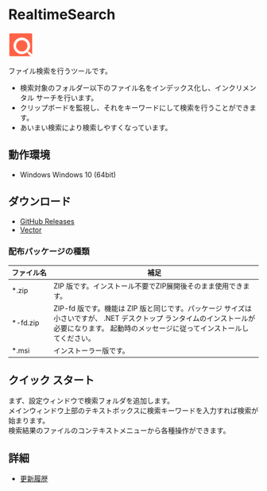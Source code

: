 # RealtimeSearch

![App Icon](MakePackage/Appx/Resources/Assets/StoreLogo.scale-100.png)

ファイル検索を行うツールです。

  * 検索対象のフォルダー以下のファイル名をインデックス化し、インクリメンタル サーチを行います。
  * クリップボードを監視し、それをキーワードにして検索を行うことができます。
  * あいまい検索により検索しやすくなっています。

## 動作環境

  * Windows Windows 10 (64bit)

## ダウンロード

- [GitHub Releases](https://github.com/neelabo/RealtimeSearch/releases)
- [Vector](https://www.vector.co.jp/soft/winnt/util/se511864.html)
<!--
- [Microsoft Store](https://www.microsoft.com/store/apps/9NVP5Q4XM0X7)
-->

### 配布パッケージの種類

|<nobr>ファイル名</nobr> | 補足|
|--|--|
|*.zip | ZIP 版です。インストール不要でZIP展開後そのまま使用できます。|
|*-fd.zip | ZIP-fd 版です。機能は ZIP 版と同じです。パッケージ サイズは小さいですが、 .NET デスクトップ ランタイムのインストールが必要になります。 起動時のメッセージに従ってインストールしてください。|
|*.msi | インストーラー版です。|

## クイック スタート

まず、設定ウィンドウで検索フォルダを追加します。  
メインウィンドウ上部のテキストボックスに検索キーワードを入力すれば検索が始まります。  
検索結果のファイルのコンテキストメニューから各種操作ができます。

## 詳細

- [更新履歴](MakePackage/Readme/ja-jp/ChangeLog.md)
